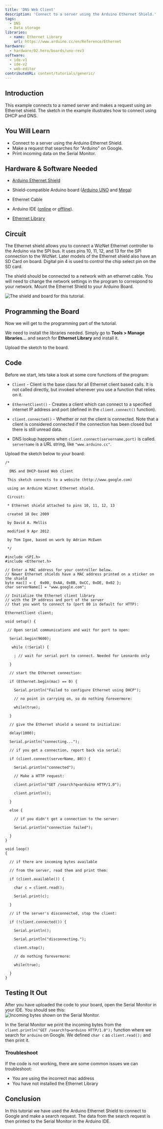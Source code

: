 ```yaml
---
title: 'DNS Web Client'
description: 'Connect to a server using the Arduino Ethernet Shield.'
tags: 
  - DNS
  - Data storage
libraries:
  - name: Ethernet Library
    url: https://www.arduino.cc/en/Reference/Ethernet
hardware:
  - hardware/02.hero/boards/uno-rev3
software:
  - ide-v1
  - ide-v2
  - web-editor
contributeURL: content/tutorials/generic/
---
```



## Introduction

This example connects to a named server and makes a request using an Ethernet shield.  The sketch in the example illustrates how to connect using DHCP and DNS. 


## You Will Learn

- Connect to a server using the Arduino Ethernet Shield.
- Make a request that searches for "Arduino" on Google.
- Print incoming data on the Serial Monitor.



## Hardware & Software Needed

- [Arduino Ethernet Shield](https://store.arduino.cc/arduino-ethernet-shield-2)

- Shield-compatible Arduino board ([Arduino UNO](https://store.arduino.cc/arduino-uno-rev3) and [Mega](https://store.arduino.cc/arduino-mega-2560-rev3))
- Ethernet Cable
- Arduino IDE ([online](https://create.arduino.cc/) or [offline](https://www.arduino.cc/en/main/software)).
- [Ethernet Library](https://www.arduino.cc/en/Reference/Ethernet)

## Circuit

The Ethernet shield allows you to connect a WizNet Ethernet controller to the Arduino via the SPI bus. It uses pins 10, 11, 12, and 13 for the SPI connection to the WizNet.  Later models of the Ethernet shield also have an SD Card on board. Digital pin 4 is used to control the chip select pin on the SD card.

The shield should be connected to a network with an ethernet cable. You will need to change the network settings in the program to correspond to your network. Mount the Ethernet Shield to your Arduino Board.


![The shield and board for this tutorial.](assets/unoshield.png)




## Programming the Board

Now we will get to the programming part of the tutorial.

We need to install the libraries needed. Simply go to **Tools > Manage libraries...** and search for **Ethernet Library** and install it.

Upload the sketch to the board.


## Code 

Before we start, lets take a look at some core functions of the program:

- `Client` - Client is the base class for all Ethernet client based calls. It is not called directly, but invoked whenever you use a function that relies on it.
  
- `EthernetClient()` - Creates a client which can connect to a specified internet IP address and port (defined in the `client.connect()` function).
- `client.connected()` - Whether or not the client is connected. Note that a client is considered connected if the connection has been closed but there is still unread data.
- DNS lookup happens when `client.connect(servername,port)` is called. `servername` is a URL string, like `"www.arduino.cc"`.

Upload the sketch below to your board:

```arduino
/*

  DNS and DHCP-based Web client

 This sketch connects to a website (http://www.google.com)

 using an Arduino Wiznet Ethernet shield.

 Circuit:

 * Ethernet shield attached to pins 10, 11, 12, 13

 created 18 Dec 2009

 by David A. Mellis

 modified 9 Apr 2012

 by Tom Igoe, based on work by Adrian McEwen

 */

#include <SPI.h>
#include <Ethernet.h>

// Enter a MAC address for your controller below.
// Newer Ethernet shields have a MAC address printed on a sticker on the shield
byte mac[] = {  0x00, 0xAA, 0xBB, 0xCC, 0xDE, 0x02 };
char serverName[] = "www.google.com";

// Initialize the Ethernet client library
// with the IP address and port of the server
// that you want to connect to (port 80 is default for HTTP):

EthernetClient client;

void setup() {

 // Open serial communications and wait for port to open:

  Serial.begin(9600);

   while (!Serial) {

    ; // wait for serial port to connect. Needed for Leonardo only

  }

  // start the Ethernet connection:

  if (Ethernet.begin(mac) == 0) {

    Serial.println("Failed to configure Ethernet using DHCP");

    // no point in carrying on, so do nothing forevermore:

    while(true);

  }

  // give the Ethernet shield a second to initialize:

  delay(1000);

  Serial.println("connecting...");

  // if you get a connection, report back via serial:

  if (client.connect(serverName, 80)) {

    Serial.println("connected");

    // Make a HTTP request:

    client.println("GET /search?q=arduino HTTP/1.0");

    client.println();

  }

  else {

    // if you didn't get a connection to the server:

    Serial.println("connection failed");

  }
}

void loop()
{

  // if there are incoming bytes available

  // from the server, read them and print them:

  if (client.available()) {

    char c = client.read();

    Serial.print(c);

  }

  // if the server's disconnected, stop the client:

  if (!client.connected()) {

    Serial.println();

    Serial.println("disconnecting.");

    client.stop();

    // do nothing forevermore:

    while(true);

  }
}
```

## Testing It Out
After you have uploaded the code to your board, open the Serial Monitor in your IDE. You should see this:
![Incoming bytes shown on the Serial Monitor.](assets/connecting.png)

In the Serial Monitor we print the incoming bytes from the `client.println("GET /search?q=arduino HTTP/1.0");` function where we search for `arduino` on Google. We defined `char c` as `client.read();` and then print it. 

### Troubleshoot
If the code is not working, there are some common issues we can troubleshoot:

- You are using the incorrect mac address
- You have not installed the Ethernet Library

## Conclusion

In this tutorial we have used the Arduino Ethernet Shield to connect to Google and make a search request. The data from the search request is then printed to the Serial Monitor in the Arduino IDE. 
